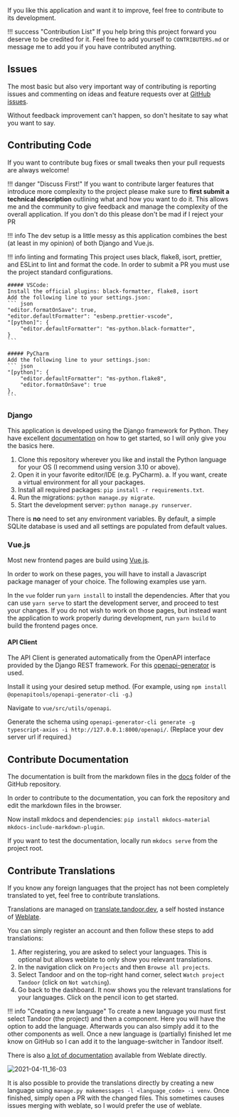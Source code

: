 If you like this application and want it to improve, feel free to contribute to its development.

!!! success "Contribution List"
If you help bring this project forward you deserve to be credited for it.
Feel free to add yourself to `CONTRIBUTERS.md` or message me to add you if you have contributed anything.

## Issues

The most basic but also very important way of contributing is reporting issues and commenting on ideas and feature requests
over at [GitHub issues](https://github.com/vabene1111/recipes/issues).

Without feedback improvement can't happen, so don't hesitate to say what you want to say.

## Contributing Code

If you want to contribute bug fixes or small tweaks then your pull requests are always welcome!

!!! danger "Discuss First!"
If you want to contribute larger features that introduce more complexity to the project please
make sure to **first submit a technical description** outlining what and how you want to do it.
This allows me and the community to give feedback and manage the complexity of the overall
application. If you don't do this please don't be mad if I reject your PR

!!! info
The dev setup is a little messy as this application combines the best (at least in my opinion) of both Django and Vue.js.

!!! info linting and formating
This project uses black, flake8, isort, prettier, and ESLint to lint and format the code. In order to submit a PR you must use the
project standard configurations.

    ##### VSCode:
    Install the official plugins: black-formatter, flake8, isort
    Add the following line to your settings.json:
    ``` json
    "editor.formatOnSave": true,
    "editor.defaultFormatter": "esbenp.prettier-vscode",
    "[python]": {
        "editor.defaultFormatter": "ms-python.black-formatter",
    }
    ```

    ##### PyCharm
    Add the following line to your settings.json:
    ``` json
    "[python]": {
        "editor.defaultFormatter": "ms-python.flake8",
        "editor.formatOnSave": true
    },
    ```

### Django

This application is developed using the Django framework for Python. They have excellent
[documentation](https://www.djangoproject.com/start/) on how to get started, so I will only give you the basics here.

1. Clone this repository wherever you like and install the Python language for your OS (I recommend using version 3.10 or above).
2. Open it in your favorite editor/IDE (e.g. PyCharm).
   a. If you want, create a virtual environment for all your packages.
3. Install all required packages: `pip install -r requirements.txt`.
4. Run the migrations: `python manage.py migrate`.
5. Start the development server: `python manage.py runserver`.

There is **no** need to set any environment variables. By default, a simple SQLite database is used and all settings are
populated from default values.

### Vue.js

Most new frontend pages are build using [Vue.js](https://vuejs.org/).

In order to work on these pages, you will have to install a Javascript package manager of your choice. The following examples use yarn.

In the `vue` folder run `yarn install` to install the dependencies. After that you can use `yarn serve` to start the development server,
and proceed to test your changes. If you do not wish to work on those pages, but instead want the application to work properly during
development, run `yarn build` to build the frontend pages once.

#### API Client

The API Client is generated automatically from the OpenAPI interface provided by the Django REST framework.
For this [openapi-generator](https://github.com/OpenAPITools/openapi-generator) is used.

Install it using your desired setup method. (For example, using `npm install @openapitools/openapi-generator-cli -g`.)

Navigate to `vue/src/utils/openapi`.

Generate the schema using `openapi-generator-cli generate -g typescript-axios -i http://127.0.0.1:8000/openapi/`. (Replace your dev server url if required.)

## Contribute Documentation

The documentation is built from the markdown files in the [docs](https://github.com/vabene1111/recipes/tree/develop/docs)
folder of the GitHub repository.

In order to contribute to the documentation, you can fork the repository and edit the markdown files in the browser.

Now install mkdocs and dependencies: `pip install mkdocs-material mkdocs-include-markdown-plugin`.

If you want to test the documentation, locally run `mkdocs serve` from the project root.

## Contribute Translations

If you know any foreign languages that the project has not been completely translated to yet, feel free to contribute translations.

Translations are managed on [translate.tandoor.dev](https://translate.tandoor.dev/), a self hosted instance of [Weblate](https://weblate.org/de/).

You can simply register an account and then follow these steps to add translations:

1. After registering, you are asked to select your languages. This is optional but allows weblate to only show you relevant translations.
2. In the navigation click on `Projects` and then `Browse all projects`.
3. Select Tandoor and on the top-right hand corner, select `Watch project Tandoor` (click on `Not watching`).
4. Go back to the dashboard. It now shows you the relevant translations for your languages. Click on the pencil icon to get started.

!!! info "Creating a new language"
To create a new language you must first select Tandoor (the project) and then a component.
Here you will have the option to add the language. Afterwards you can also simply add it to the other components as well.
Once a new language is (partially) finished let me know on GitHub so I can add it to the language-switcher in Tandoor itself.

There is also [a lot of documentation](https://docs.weblate.org/en/latest/user/translating.html) available from Weblate directly.

![2021-04-11_16-03](https://user-images.githubusercontent.com/6819595/114307359-926e0380-9adf-11eb-9a2b-febba56e4d8c.gif)

It is also possible to provide the translations directly by creating a new language
using `manage.py makemessages -l <language_code> -i venv`. Once finished, simply open a PR with the changed files. This sometimes causes issues merging
with weblate, so I would prefer the use of weblate.
